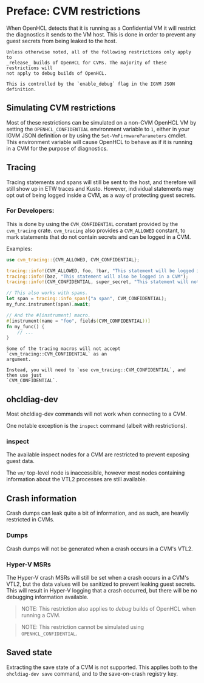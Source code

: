 # Preface: CVM restrictions

When OpenHCL detects that it is running as a Confidential VM it will restrict the diagnostics it
sends to the VM host. This is done in order to prevent any guest secrets from being leaked to the
host.

```admonish info
Unless otherwise noted, all of the following restrictions only apply to
_release_ builds of OpenHCL for CVMs. The majority of these restrictions will
not apply to debug builds of OpenHCL.

This is controlled by the `enable_debug` flag in the IGVM JSON definition.
```

## Simulating CVM restrictions

Most of these restrictions can be simulated on a non-CVM OpenHCL VM by setting the
`OPENHCL_CONFIDENTIAL` environment variable to `1`, either in your IGVM JSON definition or by
using the `Set-VmFirmwareParameters` cmdlet. This environment variable will cause OpenHCL to
behave as if it is running in a CVM for the purpose of diagnostics.

## Tracing

Tracing statements and spans will still be sent to the host, and therefore will still show up in
ETW traces and Kusto. However, individual statements may opt out of being logged inside a CVM, as a
way of protecting guest secrets.

### For Developers:

This is done by using the `CVM_CONFIDENTIAL` constant provided by the
`cvm_tracing` crate. `cvm_tracing` also provides a `CVM_ALLOWED` constant, to
mark statements that do not contain secrets and can be logged in a CVM.

Examples:

```rust
use cvm_tracing::{CVM_ALLOWED, CVM_CONFIDENTIAL};

tracing::info!(CVM_ALLOWED, foo, ?bar, "This statement will be logged in a CVM");
tracing::info!(baz, "This statement will also be logged in a CVM");
tracing::info!(CVM_CONFIDENTIAL, super_secret, "This statement will not be logged in a CVM");

// This also works with spans.
let span = tracing::info_span!("a span", CVM_CONFIDENTIAL);
my_func.instrument(span).await;

// And the #[instrument] macro.
#[instrument(name = "foo", fields(CVM_CONFIDENTIAL))]
fn my_func() {
    // ...
}
```

```admonish tip
Some of the tracing macros will not accept `cvm_tracing::CVM_CONFIDENTIAL` as an
argument.

Instead, you will need to `use cvm_tracing::CVM_CONFIDENTIAL`, and then use just
`CVM_CONFIDENTIAL`.
```

## ohcldiag-dev

Most ohcldiag-dev commands will not work when connecting to a CVM.

One notable exception is the `inspect` command (albeit with restrictions).

### inspect

The available inspect nodes for a CVM are restricted to prevent exposing guest data.

The `vm/` top-level node is inaccessible, however most nodes containing
information about the VTL2 processes are still available.

## Crash information

Crash dumps can leak quite a bit of information, and as such, are heavily
restricted in CVMs.

### Dumps

Crash dumps will not be generated when a crash occurs in a CVM's VTL2.

### Hyper-V MSRs

The Hyper-V crash MSRs will still be set when a crash occurs in a CVM's VTL2, but the data values
will be sanitized to prevent leaking guest secrets. This will result in Hyper-V logging that a
crash occurred, but there will be no debugging information available.

> NOTE: This restriction also applies to _debug_ builds of OpenHCL when running a CVM.

> NOTE: This restriction cannot be simulated using `OPENHCL_CONFIDENTIAL`.

## Saved state

Extracting the save state of a CVM is not supported. This applies both to the `ohcldiag-dev save` command,
and to the save-on-crash registry key.
